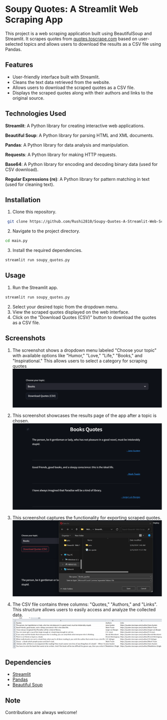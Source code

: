
# Soupy Quotes: A Streamlit Web Scraping App

This project is a web scraping application built using BeautifulSoup and Streamlit. It scrapes quotes from [quotes.toscrape.com](https://quotes.toscrape.com) based on user-selected topics and allows users to download the results as a CSV file using Pandas.


## Features

- User-friendly interface built with Streamlit.
- Cleans the text data retrieved from the website.
- Allows users to download the scraped quotes as a CSV file.
- Displays the scraped quotes along with their authors and links to the original source.



## Technologies Used
**Streamlit**: A Python library for creating interactive web applications.

**Beautiful Soup**: A Python library for parsing HTML and XML documents.

**Pandas**: A Python library for data analysis and manipulation.

**Requests**: A Python library for making HTTP requests.

**Base64**: A Python library for encoding and decoding binary data (used for CSV download).

**Regular Expressions (re)**: A Python library for pattern matching in text (used for cleaning text).


## Installation

1. Clone this repository.

```bash
 git clone https://github.com/Rushi2810/Soupy-Quotes-A-Streamlit-Web-Scraping-App.git

```
2. Navigate to the project directory.
```bash
cd main.py

```
3. Install the required dependencies.
```bash
streamlit run soupy_quotes.py
```
## Usage

1. Run the Streamlit app.
```bash
streamlit run soupy_quotes.py

```
2. Select your desired topic from the dropdown menu.
3. View the scraped quotes displayed on the web interface.
4. Click on the "Download Quotes (CSV)" button to download the quotes as a CSV file. 

## Screenshots

1. The screenshot shows a dropdown menu labeled "Choose your topic" with available options like "Humor," "Love," "Life," "Books," and "Inspirational." This allows users to select a category for scraping quotes 
![](pics/selectbox.png)

2. This screenshot showcases the results page of the app after a topic is chosen.
![](pics/quotes.png)

3.  This screenshot captures the functionality for exporting scraped quotes.
![](pics/download.png)

4. The CSV file contains three columns: "Quotes," "Authors," and "Links". This structure allows users to easily access and analyze the collected data.
![](pics/excel.png)
## Dependencies

 - [Streamlit](https://streamlit.io)
 - [Pandas](https://pandas.pydata.org/docs/)
 - [Beautiful Soup](https://www.crummy.com/software/BeautifulSoup/bs4/doc/)


## Note

Contributions are always welcome!


